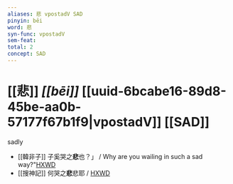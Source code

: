 ```yaml
---
aliases: 悲 vpostadV SAD
pinyin: bēi
word: 悲
syn-func: vpostadV
sem-feat: 
total: 2
concept: SAD 
---
```

# [[悲]] *[[bēi]]*  [[uuid-6bcabe16-89d8-45be-aa0b-57177f67b1f9|vpostadV]] [[SAD]]
sadly
 - [[韓非子]] 子奚哭之**悲**也？」 / Why are you wailing in such a sad way?"[HXWD](https://hxwd.org/textview.html?location=KR3c0005_tls_013-3a.9)
 - [[搜神記]] 何哭之**悲**悲耶 / [HXWD](https://hxwd.org/textview.html?location=KR3l0099_tls_011-4a.64)